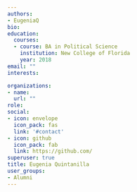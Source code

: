```yaml
---
authors:
- EugeniaQ
bio: 
education:
  courses:
  - course: BA in Political Science
    institution: New College of Florida
    year: 2018
email: ""
interests:

organizations:
- name: 
  url: ""
role: 
social:
- icon: envelope
  icon_pack: fas
  link: '#contact'
- icon: github
  icon_pack: fab
  link: https://github.com/
superuser: true
title: Eugenia Quintanilla
user_groups:
- Alumni
---
```


